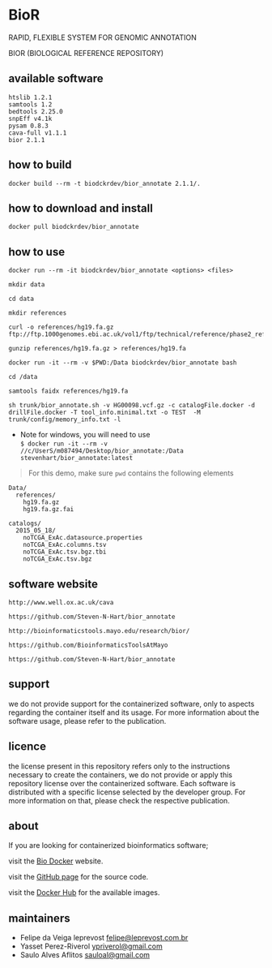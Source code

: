 BioR
=====
RAPID, FLEXIBLE SYSTEM FOR GENOMIC ANNOTATION

BIOR (BIOLOGICAL REFERENCE REPOSITORY)


available software
--------
```
htslib 1.2.1
samtools 1.2
bedtools 2.25.0
snpEff v4.1k
pysam 0.8.3
cava-full v1.1.1
bior 2.1.1
```


how to build
------------
`docker build --rm -t biodckrdev/bior_annotate 2.1.1/.`


how to download and install
---------------------------
`docker pull biodckrdev/bior_annotate`


how to use
------------
`docker run --rm -it biodckrdev/bior_annotate <options> <files>`


```
mkdir data

cd data

mkdir references

curl -o references/hg19.fa.gz ftp://ftp.1000genomes.ebi.ac.uk/vol1/ftp/technical/reference/phase2_reference_assembly_sequence/hs37d5.fa.gz

gunzip references/hg19.fa.gz > references/hg19.fa

docker run -it --rm -v $PWD:/Data biodckrdev/bior_annotate bash

cd /data

samtools faidx references/hg19.fa

sh trunk/bior_annotate.sh -v HG00098.vcf.gz -c catalogFile.docker -d drillFile.docker -T tool_info.minimal.txt -o TEST  -M trunk/config/memory_info.txt -l
```


* Note for windows, you will need to use  
`$ docker run -it --rm -v //c/UserS/m087494/Desktop/bior_annotate:/Data stevenhart/bior_annotate:latest`  

> For this demo, make sure `pwd` contains the following elements

```
Data/  
  references/
    hg19.fa.gz
    hg19.fa.gz.fai

catalogs/
  2015_05_18/
    noTCGA_ExAc.datasource.properties
    noTCGA_ExAc.columns.tsv
    noTCGA_ExAc.tsv.bgz.tbi
    noTCGA_ExAc.tsv.bgz
 ```


software website
----------------
```
http://www.well.ox.ac.uk/cava

https://github.com/Steven-N-Hart/bior_annotate

http://bioinformaticstools.mayo.edu/research/bior/

https://github.com/BioinformaticsToolsAtMayo

https://github.com/Steven-N-Hart/bior_annotate
```


support
-------
we do not provide support for the containerized software, only to aspects regarding the container itself
and its usage. For more information about the software usage, please refer to the publication.


licence
-------
the license present in this repository refers only to the instructions necessary to create the containers, we do not provide or apply this repository license over the containerized software. Each software is distributed with a specific license selected by the developer group. For more information on that, please check the respective publication.


about
-----
If you are looking for containerized bioinformatics software;

visit the [Bio Docker](http://biodocker.github.io "Bio Docker") website.

visit the [GitHub page](https://github.com/BioDocker/) for the source code.

visit the [Docker Hub](https://registry.hub.docker.com/repos/biodckr/) for the available images.


maintainers
-----------
* Felipe da Veiga leprevost <felipe@leprevost.com.br>
* Yasset Perez-Riverol <ypriverol@gmail.com>
* Saulo Alves Aflitos <sauloal@gmail.com>
